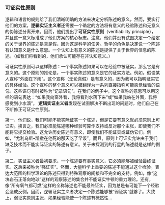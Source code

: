 

### 可证实性原则

逻辑和语言的规则给了我们清晰明确的方法来决定分析陈述的意义。然而，要实行他们的方案，**逻辑实证主义者**还需要一个确定的方法将有意义的经验陈述和无意义的伪陈述分离开来。因而，他们提出了**可证实性原则**（verifiability principle），并且这一意义标准成了他们方案的核心标志。注意，他们并没有试图决定一个给定的关于世界的陈述是真是假，因为这是科学的任务。哲学的角色是决定说一个陈述有认知意义是什么意思。一个认知上有意义的陈述是提供了关于世界的信息的陈述。（如我们将看到的，他们承认可能存在非认知意义。）

可证实性原则可以这样陈述：一个事实陈述如果可以在经验中被证实，那么它是有意义的。这个原则的推论是，一个事实陈述的意义是它的证实方法。例如，假设某人宣称“外面在下雨”。这个宣称（无论真假）是有意义的，因为我可以指明证实它的具体经验。这个宣称的整个意义可以被翻译为一系列直接指称可能感觉经验的语句。这些语句有时被称为“记录语句”。在我们的例子中，这个宣称的意思可以用这样的语句表达：“如果我向窗外看，我将看到水落下来”或“如果我站在外面，我将感觉到小水滴”。 **逻辑实证主义者**发现在试图解决不断出现的问题时，他们自己在不断修正可证实性原则。

第一，他们说，我们可能不能实际证实一个陈述，但是它要有意义就必须原则上可证实。换言之，我们必须能陈述哪种经验可算作支持或反对那个主张，即使我们不能将它提交检验。这允许历史陈述有意义，即使我们不能证实或证伪它们。例如，“尤利乌斯•凯撒在他死的那天吃了早饭”。而且，原则上可证实允许由于我们缺乏技术而不能实际证实的陈述有意义。关于未探测到的行星的陈述就是这样的例子。

第二，实证主义者最初要求，一个陈述要有事实意义，它必须能够被经验最终证实。这后来被称为“强证实”。然而，大量科学上重要的陈述不能通过这个检验。表达大范围的科学理论的陈述只得到特殊观察的间接和不完全的支持。例如，像“这块岩石正落向地球”这样的观察陈述的集合并不能证实牛顿的重力理论。还有，像“所有氧气都可燃”这样的全称陈述也不能最终证实，因为总是有可能下一个经验会造成反例。因而，逻辑证实主义者决定一个陈述能够被“弱证实”就够了。大致上，弱证实原则主张，如果经验能使一个陈述有概然性...